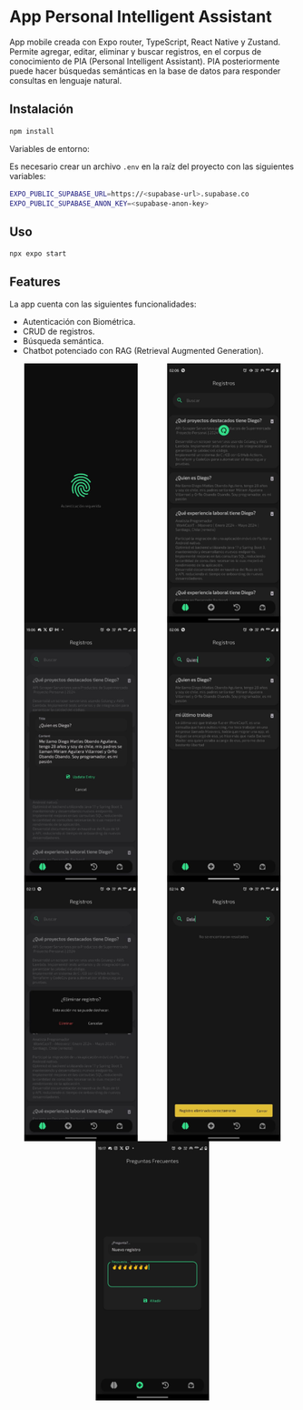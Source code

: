 # App Personal Intelligent Assistant

App mobile creada con Expo router, TypeScript, React Native y Zustand. Permite agregar, editar, eliminar y buscar registros, en el corpus de conocimiento de PIA (Personal Intelligent Assistant). PIA posteriormente puede hacer búsquedas semánticas en la base de datos para responder consultas en lenguaje natural.

## Instalación

```bash
npm install
```

Variables de entorno:

Es necesario crear un archivo `.env` en la raíz del proyecto con las siguientes variables:

```bash
EXPO_PUBLIC_SUPABASE_URL=https://<supabase-url>.supabase.co
EXPO_PUBLIC_SUPABASE_ANON_KEY=<supabase-anon-key>
```

## Uso

```bash
npx expo start
```

## Features

La app cuenta con las siguientes funcionalidades:

- Autenticación con Biométrica.
- CRUD de registros.
- Búsqueda semántica.
- Chatbot potenciado con RAG (Retrieval Augmented Generation).

<div style="display: flex; flex-wrap: wrap; justify-content: space-around;">
  <img src="./img/pia-auth.jpeg" alt="Autenticación biométrica" width="200" height="auto">
  <img src="./img/pia-registros-1.jpeg" alt="Screen registros 1" width="200" height="auto">
  <img src="./img/pia-registros-update.jpeg" alt="Actualizar registros" width="200" height="auto">
  <img src="./img/pia-registros-buscar.jpeg" alt="Buscar registro" width="200" height="auto">
  <img src="./img/pia-registros-eliminar.jpeg" alt="Eliminar registro" width="200" height="auto">
  <img src="./img/pia-registros-eliminado-confirm.jpeg" alt="Eliminar registro confirmación con snack bar" width="200" height="auto">
  <img src="./img/pia-nuevo-registro.jpeg" alt="Añadir nuevo registro" width="200" height="auto">
</div>
